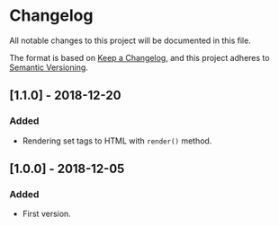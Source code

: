 # Changelog
All notable changes to this project will be documented in this file.

The format is based on [Keep a Changelog](https://keepachangelog.com/en/1.0.0/),
and this project adheres to [Semantic Versioning](https://semver.org/spec/v2.0.0.html).


## [1.1.0] - 2018-12-20
### Added
- Rendering set tags to HTML with `render()` method.

## [1.0.0] - 2018-12-05
### Added
- First version.
